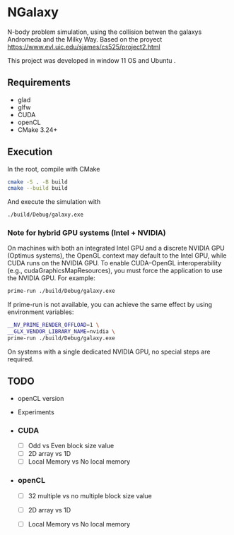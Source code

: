# NGalaxy
N-body problem simulation, using the collision betwen the galaxys Andromeda and the Milky Way. Based on the proyect https://www.evl.uic.edu/sjames/cs525/project2.html

This project was developed in window 11 OS and Ubuntu .
## Requirements
- glad
- glfw
- CUDA
- openCL
- CMake 3.24+
## Execution

In the root, compile with CMake

```bash
cmake -S . -B build
cmake --build build 
```
And execute the simulation with
```bash
./build/Debug/galaxy.exe
```

### Note for hybrid GPU systems (Intel + NVIDIA)

On machines with both an integrated Intel GPU and a discrete NVIDIA GPU (Optimus systems), the OpenGL context may default to the Intel GPU, while CUDA runs on the NVIDIA GPU. To enable CUDA–OpenGL interoperability (e.g., cudaGraphicsMapResources), you must force the application to use the NVIDIA GPU. For example:
```bash
prime-run ./build/Debug/galaxy.exe
```
If prime-run is not available, you can achieve the same effect by using environment variables:
```bash
__NV_PRIME_RENDER_OFFLOAD=1 \
__GLX_VENDOR_LIBRARY_NAME=nvidia \
prime-run ./build/Debug/galaxy.exe
```

On systems with a single dedicated NVIDIA GPU, no special steps are required.

## TODO

- openCL version

- Experiments
- ### CUDA
  - [ ] Odd vs Even block size value
  - [ ] 2D array vs 1D
  - [ ] Local Memory vs No local memory

- ### openCL
  - [ ] 32 multiple vs no multiple block size value
  - [ ] 2D array vs 1D
  - [ ] Local Memory vs No local memory


